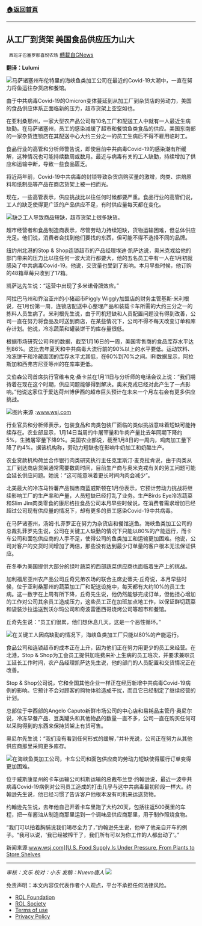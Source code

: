 ###  [:house:返回首頁](https://github.com/ourhimalayas/txt)
---


## 从工厂到货架 美国食品供应压力山大
` 西班牙巴塞罗那喜悦农场` [轉載自GNews](https://gnews.org/zh-hans/1904243/)

**翻译：Lulumi**

![](https://assets.gnews.org/wp-content/uploads/2022/01/image-1997.png)马萨诸塞州布伦特里的海峡鱼类加工公司在最近的Covid-19大潮中，一直在努力将鱼运往杂货店和餐馆。

由于中共病毒Covid-19的Omicron变体蔓延到从加工厂到杂货店的劳动力，美国的食品供应体系正面临新的压力，超市货架上空空如也。

在亚利桑那州，一家大型农产品公司每10名工厂和配送工人中就有一人最近生病缺勤。在马萨诸塞州，员工的感染减缓了超市和餐馆鱼类食品的供应。美国东南部的一家杂货连锁店在其配送中心大约三分之一的员工生病后不得不雇用临时工。

食品行业的高管和分析师警告说，即使目前中共病毒Covid-19的感染潮有所缓解，这种情况也可能持续数周或数月。最近与病毒有关的工人缺勤，持续增加了供应和运输中断，导致一些食品匮乏。

将近两年前，Covid-19中共病毒的封锁导致杂货店购买量的激增，肉类、烘焙原料和纸制品等产品在商店货架上被一扫而光。

现在，一些高管表示，供应挑战比以往任何时候都要严重。食品行业的高管们说，工人的缺乏使得更广泛的产品供应不足，有时供应量每天都在变化。

![](https://assets.gnews.org/wp-content/uploads/2022/01/image-1999.png)缺乏工人导致商品短缺，超市货架上很多缺货。

超市经营者和食品制造商表示，尽管劳动力持续短缺，货物运输困难，但总体供应充足。他们说，消费者会找到他们要找的东西，但可能不得不选择不同的品牌。

纽约州北港的Stop & Shop连锁超市的产品经理埃迪·凯萨达说，奥米克戎给他的部门带来的压力比以往任何一波大流行都要大，他的五名员工中有一人在1月初就感染了中共病毒Covid-19。他说，交货量也受到了影响。本月早些时候，他订购的48箱草莓只收到了17箱。

凯萨达先生说：“运营中出现了多米诺骨牌效应。”

阿拉巴马州和乔治亚州的小猪超市Piggly Wiggly加盟店的财务主管基斯·米利根说，在1月份第一周，连锁店配送中心整理产品和装载卡车所需的大约三分之一的拣料人员生病了。米利根先生说，由于司机短缺和人员配置问题没有得到改善，公司一直在努力将食品及时送到商店，在某些情况下，公司不得不每天改变订单和库存计划。他说，冷冻蔬菜和罐装饼干的库存量很低。

根据市场研究公司IRI的数据，截至1月16日的一周，美国零售商的食品库存水平达到86%。这比去年夏天和中共病毒大流行前的90%以上的水平要低。运动饮料、冷冻饼干和冷藏面团的库存水平尤其低，在60%到70%之间。IRI数据显示，阿拉斯加和西弗吉尼亚等州的在库率更低。

艾伯森公司首席执行官维韦克·桑卡兰在1月11日与分析师的电话会议上说：“我们期待着在现在这个时期，供应问题能够得到解决。奥米克戎已经对此产生了一点影响。”他说这家位于爱达荷州博伊西的超市巨头预计在未来一个月左右会有更多供应挑战。

![](https://assets.gnews.org/wp-content/uploads/2022/01/image-2001.png)图片来源 :www.wsj.com

行业官员和分析师表示，包装食品和肉类包装厂面临的类似挑战意味着短缺可能持续存在。农业部显示，1月14日当周的牛屠宰量和牛肉产量比去年同期下降约5%，生猪屠宰量下降9%。美国农业部说，截至1月8日的一周内，鸡肉加工量下降了约4%。据该机构称，劳动力短缺也在影响牛奶加工和奶酪生产。

农业贷款机构荷兰合作银行肉类研究执行主任克里斯汀·麦克拉肯说，由于肉类从工厂到达商店货架通常需要数周时间，目前生产商与奥米克戎有关的劳工问题可能会延长供应问题。她说：“这可能意味着更长时间内肉会减少”。

北美最大的冷冻马铃薯产品销售商蓝威斯顿在1月份表示，它预计劳动力挑战将继续影响工厂的生产率和产量，人员短缺已经打乱了业务。生产Birds Eye冷冻蔬菜和Slim Jim肉类零食的康尼格拉食品公司本月早些时候说，在消费者需求增加已经超过公司现有供应量的情况下，却有更多的员工感染Covid-19中共病毒。

在马萨诸塞州，汤姆·扎菲罗正在努力为杂货店和餐馆送鱼。海峡鱼类加工公司的总裁扎菲罗先生说，公司在关键工人缺勤的情况下只能以80%的产能运行，而卡车公司和面包供应商的人手不足，使得公司的鱼类加工和运输更加困难。他说，公司对客户的交货时间增加了两倍，那些没有达到最少订单量的客户根本无法保证供应。

在冬季为美国提供大部分的绿叶蔬菜的西部蔬菜供应商也面临着生产上的挑战。

加利福尼亚州农产品公司丘奇兄弟农场的联合主席史蒂夫·丘奇说，本月早些时候，位于亚利桑那州的蔬菜加工厂和配送设施中，每天都有大约10%的员工生病。这一数字在上周有所下降，丘奇先生说，他仍然能够完成订单，但他担心增加的工作对公司其余员工造成压力，这些员工正在加班加点地工作，以保证鲜切蔬菜和袋装沙拉运送到沃尔玛公司和奇波雷墨西哥烧烤公司等超市和餐馆。

丘奇先生说：“员工们很累，他们想休息几天。这是一个恶性循环。”

![](https://assets.gnews.org/wp-content/uploads/2022/01/image-2003.png)在关键工人因病缺勤的情况下，海峡鱼类加工厂只能以80%的产能运行。

食品公司和连锁超市的成本正在上升，因为他们正在努力用更少的员工来经营。在北港，Stop & Shop为工会员工提供加班费来补上生病的员工班次，并要求兼职员工延长工作时间，农产品经理凯萨达先生说，他的部门的人员配置和交货情况正在改善。

Stop & Shop公司说，它和全国其他企业一样正在经历新增中共病毒Covid-19病例的影响。它预计不会对顾客的购物体验造成干扰，而且它已经制定了继续经营的计划。

总部位于中西部的Angelo Caputo新鲜市场公司的中心店和易耗品主管丹·奥尼尔说，冷冻早餐产品、豆类罐头和其他物品的数量一直不多，公司一直在购买任何可以采购得到的东西来保持货架上有货可售。

奥尼尔先生说：“我们没有看到任何形式的缓解，”并补充说，公司正在努力从其他供应商那里采购更多库存。

![](https://assets.gnews.org/wp-content/uploads/2022/01/image-2006.png)在海峡鱼类加工公司，卡车公司和面包供应商的劳动力短缺使得履行订单变得更加困难。

位于威斯康星州的卡车运输公司科斯运输的总裁布兰登·约翰逊说，最近一波中共病毒Covid-19病例对公司员工造成的打击几乎与这中共病毒最初阶段一样大。约翰逊先生说，他已经习惯了告诉客户他根本没有司机来运送货物。

约翰逊先生说，去年他自己开着卡车里跑了大约20天，包括往返500英里的车程，把一车酱油从制造商那里运到一个调味品供应商那里，用于制作照烧食物。

“我们可以拍着胸脯说我们竭尽全力了，”约翰逊先生说，他举了他亲自开车的例子。“我可以说，‘我已经被榨干了，我们所有可以为你工作的人都出动了’。”

新闻来源:[www.wsj.com][U.S. Food Supply Is Under Pressure, From Plants to Store Shelves](https://www.wsj.com/articles/from-plants-to-store-shelves-u-s-food-supply-is-under-pressure-11642933805)

* * *

*审核：文乐
校对：小东
发稿：Nuevo唐人*
![](https://assets.gnews.org/wp-content/uploads/2022/01/GNEWS_CH.-1-3-3.jpeg)


 

免责声明：本文内容仅代表作者个人观点，平台不承担任何法律风险。

- [ROL Foundation](https://rolfoundation.org/)
- [ROL Society](https://rolsociety.org/)
- [Terms of use](https://gnews.org/terms-of-use-3/)
- [Privacy Policy](https://gnews.org/privacy-policy/)
